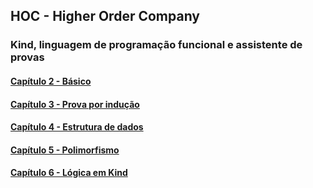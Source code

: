 ## HOC - Higher Order Company
### Kind, linguagem de programação funcional e assistente de provas

#### [Capítulo 2 - Básico](./Book/Cap%C3%ADtulo%202%20-%20b%C3%A1sico.md)
#### [Capítulo 3 - Prova por indução](./Book/Cap%C3%ADtulo%203%20-%20prova%20por%20indu%C3%A7%C3%A3o.md)
#### [Capítulo 4 - Estrutura de dados](./Book/Cap%C3%ADtulo%204%20-%20estrutura%20de%20dados.md)
#### [Capítulo 5 - Polimorfismo](./Book/Cap%C3%ADtulo%205%20-%20polimorfismo.md)
#### [Capítulo 6 - Lógica em Kind](./Book/Cap%C3%ADtulo%206%20-%20l%C3%B3gica%20em%20kind.md)
